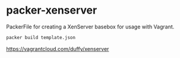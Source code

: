 packer-xenserver
================

PackerFile for creating a XenServer basebox for usage with Vagrant.

```bash
packer build template.json
```

https://vagrantcloud.com/duffy/xenserver